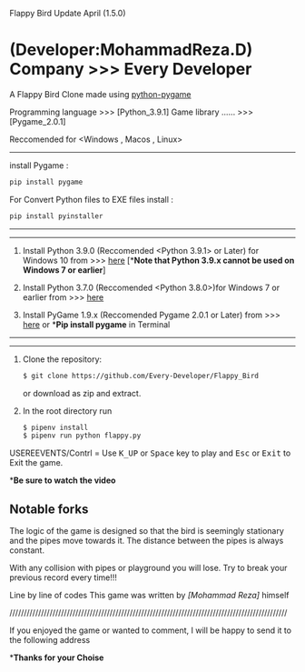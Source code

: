 Flappy Bird Update April (1.5.0)

(Developer:MohammadReza.D)
Company >>> Every Developer
==========================

A Flappy Bird Clone made using [python-pygame][pygame]

Programming language >>> [Python_3.9.1]
Game library  ...... >>> [Pygame_2.0.1]

Reccomended for <Windows , Macos , Linux>
______________________________________________________
install Pygame :

```bash
pip install pygame
```

For Convert Python files to EXE files install :

```bash
pip install pyinstaller
```
______________________________________________________________________________________________________________
**************************************************************************************************************
1. Install Python 3.9.0 (Reccomended <Python 3.9.1> or Later) for Windows 10 from >>>
[here](https://www.python.org/downloads/) [***Note that Python 3.9.x cannot be used on Windows 7 or earlier**]

2. Install Python 3.7.0 (Reccomended <Python 3.8.0>)for Windows 7 or earlier from >>>
[here](https://www.python.org/downloads/)

3. Install PyGame 1.9.x (Reccomended Pygame 2.0.1 or Later) from >>>
[here](http://www.pygame.org/download.shtml) or ***Pip install pygame** in Terminal

______________________________________________________________________________________________________________
**************************************************************************************************************

1. Clone the repository:

   ```bash
   $ git clone https://github.com/Every-Developer/Flappy_Bird
   ```

   or download as zip and extract.

1. In the root directory run

   ```bash
   $ pipenv install
   $ pipenv run python flappy.py
   ```

USEREEVENTS/Contrl = Use <kbd>K_UP</kbd> or <kbd>Space</kbd> key to play and <kbd>Esc</kbd> or <kbd>Exit</kbd> to Exit the game.

***Be sure to watch the video**


Notable forks
-------------
The logic of the game is designed so that the bird is seemingly stationary and
the pipes move towards it. The distance between the pipes is always constant.

With any collision with pipes or playground you will lose.
Try to break your previous record every time!!!

Line by line of codes This game was written by *[Mohammad Reza]* himself


[Python]: https://www.python.org
[pygame]: http://www.pygame.org

/////////////////////////////////////////////////////////////////////////////////////////////////

If you enjoyed the game or wanted to comment, I will be happy to send it to the following address

***Thanks for your Choise**

